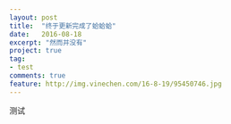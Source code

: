 ```yaml
---
layout: post
title:  "终于更新完成了蛤蛤蛤"
date:   2016-08-18
excerpt: "然而并没有"
project: true
tag:
- test
comments: true
feature: http://img.vinechen.com/16-8-19/95450746.jpg
---
```


测试
